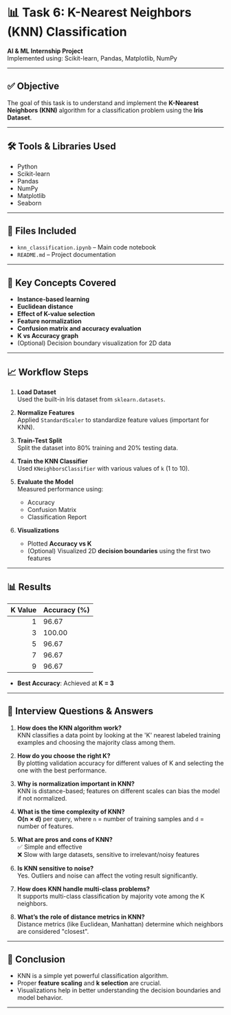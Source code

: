 # 📊 Task 6: K-Nearest Neighbors (KNN) Classification

**AI & ML Internship Project**  
Implemented using: Scikit-learn, Pandas, Matplotlib, NumPy

---

## ✅ Objective

The goal of this task is to understand and implement the **K-Nearest Neighbors (KNN)** algorithm for a classification problem using the **Iris Dataset**.

---

## 🛠️ Tools & Libraries Used

- Python
- Scikit-learn
- Pandas
- NumPy
- Matplotlib
- Seaborn

---

## 📁 Files Included

- `knn_classification.ipynb` – Main code notebook
- `README.md` – Project documentation

---

## 📌 Key Concepts Covered

- **Instance-based learning**
- **Euclidean distance**
- **Effect of K-value selection**
- **Feature normalization**
- **Confusion matrix and accuracy evaluation**
- **K vs Accuracy graph**
- (Optional) Decision boundary visualization for 2D data

---

## 📈 Workflow Steps

1. **Load Dataset**  
   Used the built-in Iris dataset from `sklearn.datasets`.

2. **Normalize Features**  
   Applied `StandardScaler` to standardize feature values (important for KNN).

3. **Train-Test Split**  
   Split the dataset into 80% training and 20% testing data.

4. **Train the KNN Classifier**  
   Used `KNeighborsClassifier` with various values of `k` (1 to 10).

5. **Evaluate the Model**  
   Measured performance using:
   - Accuracy
   - Confusion Matrix
   - Classification Report

6. **Visualizations**  
   - Plotted **Accuracy vs K**
   - (Optional) Visualized 2D **decision boundaries** using the first two features

---

## 📊 Results

| K Value | Accuracy (%) |
|--------:|--------------|
| 1       | 96.67        |
| 3       | 100.00       |
| 5       | 96.67        |
| 7       | 96.67        |
| 9       | 96.67        |

- **Best Accuracy**: Achieved at **K = 3**

---

## 🧠 Interview Questions & Answers

1. **How does the KNN algorithm work?**  
   KNN classifies a data point by looking at the 'K' nearest labeled training examples and choosing the majority class among them.

2. **How do you choose the right K?**  
   By plotting validation accuracy for different values of K and selecting the one with the best performance.

3. **Why is normalization important in KNN?**  
   KNN is distance-based; features on different scales can bias the model if not normalized.

4. **What is the time complexity of KNN?**  
   **O(n × d)** per query, where `n` = number of training samples and `d` = number of features.

5. **What are pros and cons of KNN?**  
   ✅ Simple and effective  
   ❌ Slow with large datasets, sensitive to irrelevant/noisy features

6. **Is KNN sensitive to noise?**  
   Yes. Outliers and noise can affect the voting result significantly.

7. **How does KNN handle multi-class problems?**  
   It supports multi-class classification by majority vote among the K neighbors.

8. **What’s the role of distance metrics in KNN?**  
   Distance metrics (like Euclidean, Manhattan) determine which neighbors are considered "closest".

---

## 📌 Conclusion

- KNN is a simple yet powerful classification algorithm.
- Proper **feature scaling** and **k selection** are crucial.
- Visualizations help in better understanding the decision boundaries and model behavior.

---

